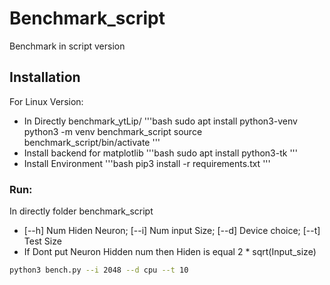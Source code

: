 # Benchmark_script
Benchmark in script version
## Installation
For Linux Version:
- In Directly benchmark_ytLip/
'''bash
sudo apt install python3-venv
python3 -m venv benchmark_script
source benchmark_script/bin/activate 
'''
- Install backend for matplotlib
'''bash
sudo apt install python3-tk
'''
- Install Environment
'''bash
pip3 install -r requirements.txt
'''
### Run:
In directly folder benchmark_script
- [--h] Num Hiden Neuron; [--i] Num input Size; [--d] Device choice; [--t] Test Size
- If Dont put Neuron Hidden num then Hiden is equal 2 * sqrt(Input_size)
```bash
python3 bench.py --i 2048 --d cpu --t 10
```
